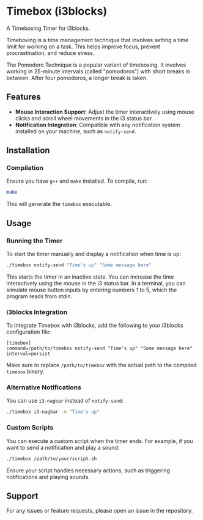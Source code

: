# Timebox (i3blocks)

A Timeboxing Timer for i3blocks.

Timeboxing is a time management technique that involves setting a time limit for working on a task. This helps improve focus, prevent procrastination, and reduce stress.

The Pomodoro Technique is a popular variant of timeboxing. It involves working in 25-minute intervals (called "pomodoros") with short breaks in between. After four pomodoros, a longer break is taken.

## Features

- **Mouse Interaction Support**: Adjust the timer interactively using mouse clicks and scroll wheel movements in the i3 status bar.
- **Notification Integration**: Compatible with any notification system installed on your machine, such as `notify-send`.

## Installation

### Compilation

Ensure you have `g++` and `make` installed. To compile, run:

```sh
make
```

This will generate the `timebox` executable.

## Usage

### Running the Timer

To start the timer manually and display a notification when time is up:

```sh
./timebox notify-send "Time's up" "Some message here"
```

This starts the timer in an inactive state. You can increase the time interactively using the mouse in the i3 status bar. In a terminal, you can simulate mouse button inputs by entering numbers 1 to 5, which the program reads from stdin.

### i3blocks Integration

To integrate Timebox with i3blocks, add the following to your i3blocks configuration file:

```
[timebox]
command=/path/to/timebox notify-send "Time's up" "Some message here"
interval=persist
```

Make sure to replace `/path/to/timebox` with the actual path to the compiled `timebox` binary.

### Alternative Notifications

You can use `i3-nagbar` instead of `notify-send`:

```sh
./timebox i3-nagbar -m "Time's up"
```

### Custom Scripts

You can execute a custom script when the timer ends. For example, if you want to send a notification and play a sound:

```sh
./timebox /path/to/your/script.sh
```

Ensure your script handles necessary actions, such as triggering notifications and playing sounds.

## Support

For any issues or feature requests, please open an issue in the repository.

